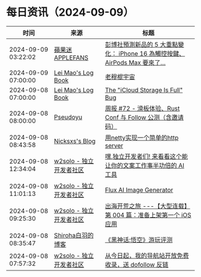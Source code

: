 ﻿# 每日资讯（2024-09-09）

|时间|来源|标题|
|---|---|---|
|2024-09-09 03:22:02|[蘋果迷 APPLEFANS](https://applefans.today/feed/)|[彭博社預測新品的 5 大重點變化： iPhone 16 為觸控按鍵、AirPods Max 要來了…](https://applefans.today/2024-09-iphone-16-touch-sensitive-camera-button-rumors/)|
|2024-09-09 07:00:00|[Lei Mao's Log Book](https://leimao.github.io/atom.xml)|[老穆棍宇宙](https://leimao.github.io/essay/%E8%80%81%E7%A9%86%E6%A3%8D%E5%AE%87%E5%AE%99/)|
|2024-09-08 07:00:00|[Lei Mao's Log Book](https://leimao.github.io/atom.xml)|[The "iCloud Storage Is Full" Bug](https://leimao.github.io/blog/iCloud-Storage-Is-Full-Bug/)|
|2024-09-08 08:00:00|[Pseudoyu](https://www.pseudoyu.com/zh/index.xml)|[周报 #72 - 滑板体验、Rust Conf 与 Follow 公测（含邀请码）](https://www.pseudoyu.com/zh/2024/09/08/weekly_review_20240908/)|
|2024-09-08 08:43:58|[Nicksxs's Blog](https://nicksxs.me/atom.xml)|[用netty实现一个简单的http server](https://nicksxs.me/2024/09/08/%E7%94%A8netty%E5%AE%9E%E7%8E%B0%E4%B8%80%E4%B8%AA%E7%AE%80%E5%8D%95%E7%9A%84http-server/)|
|2024-09-08 12:34:04|[w2solo - 独立开发者社区](https://w2solo.com/topics/feed)|[嘿,独立开发者们! 来看看这个能让你的文案工作事半功倍的 AI 工具](https://w2solo.com/topics/5011)|
|2024-09-08 11:01:13|[w2solo - 独立开发者社区](https://w2solo.com/topics/feed)|[Flux AI Image Generator](https://w2solo.com/topics/5010)|
|2024-09-08 09:25:30|[w2solo - 独立开发者社区](https://w2solo.com/topics/feed)|[出海开荒之旅 ---【大型连载】第 004 篇：准备上架第一个 iOS 应用](https://w2solo.com/topics/5009)|
|2024-09-08 08:35:47|[Shiroha白羽的博客](https://hukeqing.github.io/rss.xml)|[《黑神话:悟空》游玩评测](https://blog.mauve.icu/2024/09/08/game/Black-Myth-Wukong/)|
|2024-09-08 07:57:32|[w2solo - 独立开发者社区](https://w2solo.com/topics/feed)|[从今日起，我的导航站开放免费收录，送 dofollow 反链](https://w2solo.com/topics/5008)|
